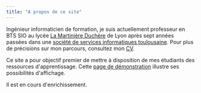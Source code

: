 ```yaml
---
title: "A propos de ce site"
---
```


Ingénieur informaticien de formation, je suis actuellement professeur en BTS SIO au lycée [La Martinière Duchère](http://www.martiniere-duchere.fr) de Lyon après sept années passées dans une [société de services informatiques toulousaine](http://www.artal.fr). Pour plus de précisions sur mon parcours, consultez mon [CV](/CV_BPE.pdf).

Ce site a pour objectif premier de mettre à disposition de mes étudiants des ressources d'apprentissage. Cette [page de démonstration](/demonstration/) illustre ses possibilités d'affichage.

Il est en cours d'enrichissement.